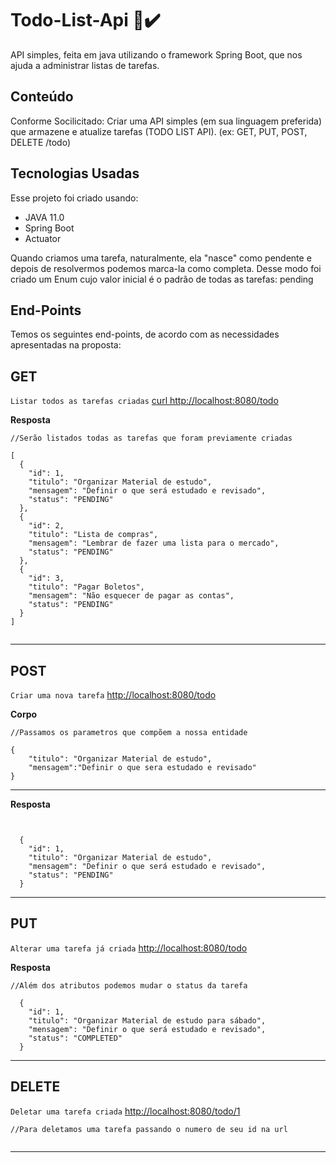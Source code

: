 # Todo-List-Api 📝✔️
API simples, feita em java utilizando o framework Spring Boot, que nos ajuda a administrar listas de tarefas.

## Conteúdo
Conforme Socilicitado:
Criar uma API simples (em sua linguagem preferida) que armazene e atualize tarefas (TODO LIST API). (ex: GET,
PUT, POST, DELETE /todo)
	
## Tecnologias Usadas
Esse projeto foi criado usando:
* JAVA 11.0
* Spring Boot
* Actuator
	

Quando criamos uma tarefa, naturalmente, ela "nasce" como pendente e depois de resolvermos podemos marca-la como completa.
Desse modo foi criado um Enum cujo valor inicial é o padrão de todas as tarefas: pending

## End-Points
Temos os seguintes end-points, de acordo com as necessidades apresentadas na proposta:

## GET
`Listar todos as tarefas criadas` [curl http://localhost:8080/todo](#get-1billingretrieve-billing-datajson) <br/>

**Resposta**

```
//Serão listados todas as tarefas que foram previamente criadas

[
  {
    "id": 1,
    "titulo": "Organizar Material de estudo",
    "mensagem": "Definir o que será estudado e revisado",
    "status": "PENDING"
  },
  {
    "id": 2,
    "titulo": "Lista de compras",
    "mensagem": "Lembrar de fazer uma lista para o mercado",
    "status": "PENDING"
  },
  {
    "id": 3,
    "titulo": "Pagar Boletos",
    "mensagem": "Não esquecer de pagar as contas",
    "status": "PENDING"
  }
]


```
___

## POST
`Criar uma nova tarefa` [http://localhost:8080/todo](#get-1billingretrieve-billing-datajson) <br/>

**Corpo**

```
//Passamos os parametros que compõem a nossa entidade

{
	"titulo": "Organizar Material de estudo",
	"mensagem":"Definir o que sera estudado e revisado"
}

```
___

**Resposta**

```


  {
    "id": 1,
    "titulo": "Organizar Material de estudo",
    "mensagem": "Definir o que será estudado e revisado",
    "status": "PENDING"
  }

```
___


## PUT
`Alterar uma tarefa já criada` [http://localhost:8080/todo](#get-1billingretrieve-billing-datajson) <br/>

**Resposta**

```
//Além dos atributos podemos mudar o status da tarefa 

  {
    "id": 1,
    "titulo": "Organizar Material de estudo para sábado",
    "mensagem": "Definir o que será estudado e revisado",
    "status": "COMPLETED"
  }

```
___

## DELETE
`Deletar uma tarefa criada` [http://localhost:8080/todo/1](#get-1billingretrieve-billing-datajson) <br/>


```
//Para deletamos uma tarefa passando o numero de seu id na url


```
___
